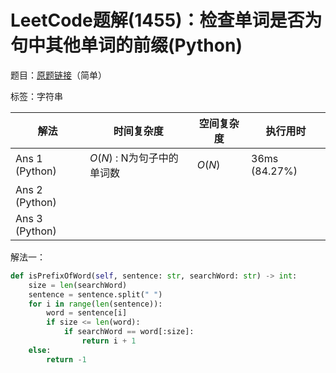 # LeetCode题解(1455)：检查单词是否为句中其他单词的前缀(Python)

题目：[原题链接](https://leetcode-cn.com/problems/check-if-a-word-occurs-as-a-prefix-of-any-word-in-a-sentence/)（简单）

标签：字符串

| 解法           | 时间复杂度                 | 空间复杂度 | 执行用时      |
| -------------- | -------------------------- | ---------- | ------------- |
| Ans 1 (Python) | $O(N)$ : N为句子中的单词数 | $O(N)$     | 36ms (84.27%) |
| Ans 2 (Python) |                            |            |               |
| Ans 3 (Python) |                            |            |               |

解法一：

```python
def isPrefixOfWord(self, sentence: str, searchWord: str) -> int:
    size = len(searchWord)
    sentence = sentence.split(" ")
    for i in range(len(sentence)):
        word = sentence[i]
        if size <= len(word):
            if searchWord == word[:size]:
                return i + 1
    else:
        return -1
```
